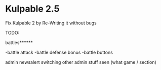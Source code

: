 # Kulpable 2.5

Fix Kulpable 2 by Re-Writing it without bugs

TODO:

battles******

-battle attack
-battle defense bonus
-battle buttons

admin newsalert switching
other admin stuff seen (what game / section)




